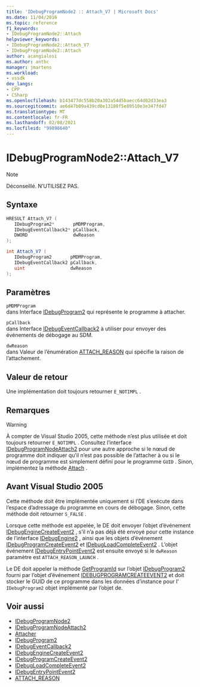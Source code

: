 ```yaml
---
title: 'IDebugProgramNode2 :: Attach_V7 | Microsoft Docs'
ms.date: 11/04/2016
ms.topic: reference
f1_keywords:
- IDebugProgramNode2::Attach
helpviewer_keywords:
- IDebugProgramNode2::Attach_V7
- IDebugProgramNode2::Attach
author: acangialosi
ms.author: anthc
manager: jmartens
ms.workload:
- vssdk
dev_langs:
- CPP
- CSharp
ms.openlocfilehash: b143477dc558b20a302a54d5baecc64d02d33ea3
ms.sourcegitcommit: ae6d47b09a439cd0e13180f5e89510e3e347fd47
ms.translationtype: MT
ms.contentlocale: fr-FR
ms.lasthandoff: 02/08/2021
ms.locfileid: "99898640"
---
```

# <a name="idebugprogramnode2attach_v7"></a>IDebugProgramNode2::Attach_V7

> [!Note]
> Déconseillé. N’UTILISEZ PAS.

## <a name="syntax"></a>Syntaxe

```cpp
HRESULT Attach_V7 (
   IDebugProgram2*       pMDMProgram,
   IDebugEventCallback2* pCallback,
   DWORD                 dwReason
);
```

```csharp
int Attach_V7 (
   IDebugProgram2       pMDMProgram,
   IDebugEventCallback2 pCallback,
   uint                 dwReason
);
```

## <a name="parameters"></a>Paramètres

`pMDMProgram`\
dans Interface [IDebugProgram2](../../../extensibility/debugger/reference/idebugprogram2.md) qui représente le programme à attacher.

`pCallback`\
dans Interface [IDebugEventCallback2](../../../extensibility/debugger/reference/idebugeventcallback2.md) à utiliser pour envoyer des événements de débogage au SDM.

`dwReason`\
dans Valeur de l’énumération [ATTACH_REASON](../../../extensibility/debugger/reference/attach-reason.md) qui spécifie la raison de l’attachement.

## <a name="return-value"></a>Valeur de retour

Une implémentation doit toujours retourner `E_NOTIMPL` .

## <a name="remarks"></a>Remarques

> [!WARNING]
> À compter de Visual Studio 2005, cette méthode n’est plus utilisée et doit toujours retourner `E_NOTIMPL` . Consultez l’interface [IDebugProgramNodeAttach2](../../../extensibility/debugger/reference/idebugprogramnodeattach2.md) pour une autre approche si le nœud de programme doit indiquer qu’il n’est pas possible de l’attacher à ou si le nœud de programme est simplement défini pour le programme `GUID` . Sinon, implémentez la méthode [Attach](../../../extensibility/debugger/reference/idebugengine2-attach.md) .

## <a name="prior-to-visual-studio-2005"></a>Avant Visual Studio 2005

Cette méthode doit être implémentée uniquement si l’DE s’exécute dans l’espace d’adressage du programme en cours de débogage. Sinon, cette méthode doit retourner `S_FALSE` .

Lorsque cette méthode est appelée, le DE doit envoyer l’objet d’événement [IDebugEngineCreateEvent2](../../../extensibility/debugger/reference/idebugenginecreateevent2.md) , s’il n’a pas déjà été envoyé pour cette instance de l’interface [IDebugEngine2](../../../extensibility/debugger/reference/idebugengine2.md) , ainsi que les objets d’événement [IDebugProgramCreateEvent2](../../../extensibility/debugger/reference/idebugprogramcreateevent2.md) et [IDebugLoadCompleteEvent2](../../../extensibility/debugger/reference/idebugloadcompleteevent2.md) . L’objet événement [IDebugEntryPointEvent2](../../../extensibility/debugger/reference/idebugentrypointevent2.md) est ensuite envoyé si le `dwReason` paramètre est `ATTACH_REASON_LAUNCH` .

Le DE doit appeler la méthode [GetProgramId](../../../extensibility/debugger/reference/idebugprogram2-getprogramid.md) sur l’objet [IDebugProgram2](../../../extensibility/debugger/reference/idebugprogram2.md) fourni par l’objet d’événement [IDEBUGPROGRAMCREATEEVENT2](../../../extensibility/debugger/reference/idebugprogramcreateevent2.md) et doit stocker le GUID de ce programme dans les données d’instance pour l' `IDebugProgram2` objet implémenté par l’objet de.

## <a name="see-also"></a>Voir aussi

- [IDebugProgramNode2](../../../extensibility/debugger/reference/idebugprogramnode2.md)
- [IDebugProgramNodeAttach2](../../../extensibility/debugger/reference/idebugprogramnodeattach2.md)
- [Attacher](../../../extensibility/debugger/reference/idebugengine2-attach.md)
- [IDebugProgram2](../../../extensibility/debugger/reference/idebugprogram2.md)
- [IDebugEventCallback2](../../../extensibility/debugger/reference/idebugeventcallback2.md)
- [IDebugEngineCreateEvent2](../../../extensibility/debugger/reference/idebugenginecreateevent2.md)
- [IDebugProgramCreateEvent2](../../../extensibility/debugger/reference/idebugprogramcreateevent2.md)
- [IDebugLoadCompleteEvent2](../../../extensibility/debugger/reference/idebugloadcompleteevent2.md)
- [IDebugEntryPointEvent2](../../../extensibility/debugger/reference/idebugentrypointevent2.md)
- [ATTACH_REASON](../../../extensibility/debugger/reference/attach-reason.md)
